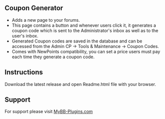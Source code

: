 ## Coupon Generator
* Adds a new page to your forums.
* This page contains a button and whenever users click it, it generates a coupon code which is sent to the Administrator's inbox as well as to the user's inbox.
* Generated Coupon codes are saved in the database and can be accessed from the Admin CP -> Tools & Maintenance -> Coupon Codes.
* Comes with NewPoints compatibility, you can set a price users must pay each time they generate a coupon code.

## Instructions

Download the latest release and open Readme.html file with your browser.

## Support
For support please visit [MyBB-Plugins.com](http://forums.mybb-plugins.com/ "MyBB-Plugins.com")